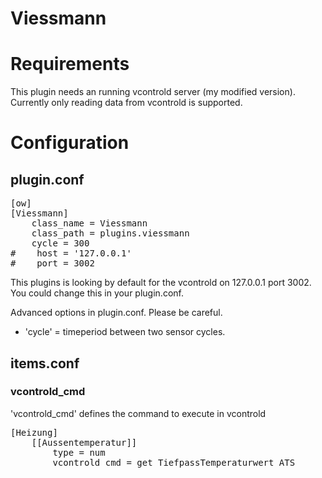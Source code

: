# Viessmann

Requirements
============
This plugin needs an running vcontrold server (my modified version).
Currently only reading data from vcontrold is supported.

Configuration
=============

plugin.conf
-----------
<pre>
[ow]
[Viessmann]
    class_name = Viessmann
    class_path = plugins.viessmann
    cycle = 300
#    host = '127.0.0.1'
#    port = 3002
</pre>

This plugins is looking by default for the vcontrold on 127.0.0.1 port 3002. You could change this in your plugin.conf.

Advanced options in plugin.conf. Please be careful.

* 'cycle' = timeperiod between two sensor cycles.

items.conf
--------------

### vcontrold_cmd
'vcontrold_cmd' defines the command to execute in vcontrold

<pre>
[Heizung]
    [[Aussentemperatur]]
        type = num
        vcontrold_cmd = get_TiefpassTemperaturwert_ATS
</pre>
